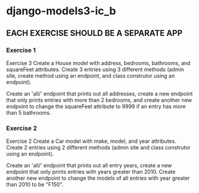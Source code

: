 # django-models3-ic_b

## EACH EXERCISE SHOULD BE A SEPARATE APP

### Exercise 1
Exercise 3
Create a House model with address, bedrooms, bathrooms, and squareFeet attributes. Create 3 entries using 3 different methods (admin site, create method using an endpoint, and class construtor using an endpoint).

Create an 'all/' endpoint that prints out all addresses, create a new endpoint that only prints entries with more than 2 bedrooms, and create another new endpoint to change the squareFeet attribute to 9999 if an entry has more than 5 bathrooms.

### Exercise 2
Exercise 2
Create a Car model with make, model, and year attributes. Create 2 entries using 2 different methods (admin site and class construtor using an endpoint).

Create an 'all/' endpoint that prints out all entry years, create a new endpoint that only prints entries with years greater than 2010. Create another new endpoint to change the models of all entries with year greater than 2010 to be "F150".
